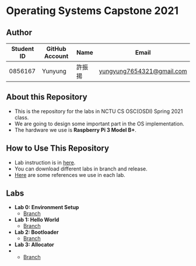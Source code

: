 # Operating Systems Capstone 2021

## Author

| Student ID | GitHub Account | Name | Email                      |
| -----------| -------------- | ---- | -------------------------- |
| 0856167    | Yunyung        | 許振揚| yungyung7654321@gmail.com  |

## About this Repository
* This is the repository for the labs in NCTU CS OSC(OSDI) Spring 2021 class.
* We are going to design some important part in the OS implementation.
* The hardware we use is **Raspberry Pi 3 Model B+**.

## How to Use This Repository
* Lab instruction is in [here](https://grasslab.github.io/NYCU_Operating_System_Capstone/index.html).
* You can download different labs in branch and release.
* [Here](https://hackmd.io/VD1WElEAQNGVpZx4mI9KXQ?both) are some references we use in each lab.

## Labs
* **Lab 0: Environment Setup**
    * [Branch](https://github.com/Yunyung/osc2021/tree/LAB-00)
* **Lab 1: Hello World**
    * [Branch](https://github.com/Yunyung/osc2021/tree/LAB-01)
* **Lab 2: Bootloader**
    * [Branch](https://github.com/Yunyung/osc2021/tree/LAB-02)
* **Lab 3: Allocator**
*   * [Branch](https://github.com/Yunyung/osc2021/tree/LAB-03)

